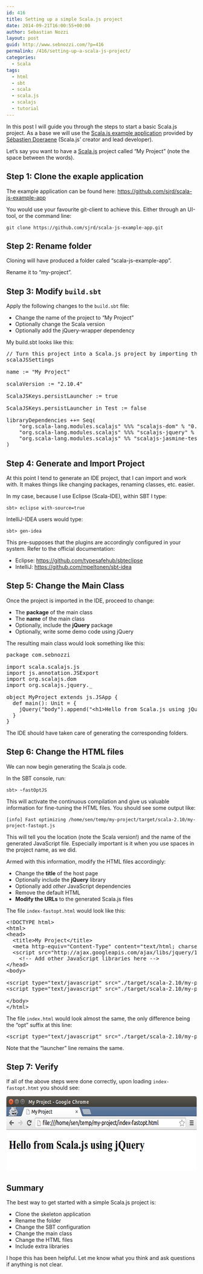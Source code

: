 ```yaml
---
id: 416
title: Setting up a simple Scala.js project
date: 2014-09-21T16:00:55+00:00
author: Sebastian Nozzi
layout: post
guid: http://www.sebnozzi.com/?p=416
permalink: /416/setting-up-a-scala-js-project/
categories:
  - Scala
tags:
  - html
  - sbt
  - scala
  - scala.js
  - scalajs
  - tutorial
---
```

In this post I will guide you through the steps to start a basic Scala.js project. As a base we will use the [Scala.js example application](https://github.com/sjrd/scala-js-example-app) provided by [Sébastien Doeraene](https://twitter.com/sjrdoeraene) (Scala.js&#8217; creator and lead developer).

Let&#8217;s say you want to have a [Scala.js](http://www.scala-js.org/) project called &#8220;My Project&#8221; (note the space between the words).

## Step 1: Clone the exaple application

The example application can be found here: <https://github.com/sjrd/scala-js-example-app>

You would use your favourite git-client to achieve this. Either through an UI-tool, or the command line:

    git clone https://github.com/sjrd/scala-js-example-app.git
    

## Step 2: Rename folder

Cloning will have produced a folder caled &#8220;scala-js-example-app&#8221;.

Rename it to &#8220;my-project&#8221;.

## Step 3: Modify `build.sbt`

Apply the following changes to the `build.sbt` file:

  * Change the name of the project to &#8220;My Project&#8221;
  * Optionally change the Scala version
  * Optionally add the jQuery-wrapper dependency

My build.sbt looks like this:

<pre class="brush: scala; highlight: [1,3,11]; notranslate">// Turn this project into a Scala.js project by importing these settings
scalaJSSettings

name := "My Project"

scalaVersion := "2.10.4"

ScalaJSKeys.persistLauncher := true

ScalaJSKeys.persistLauncher in Test := false

libraryDependencies ++= Seq(
    "org.scala-lang.modules.scalajs" %%% "scalajs-dom" % "0.6",
    "org.scala-lang.modules.scalajs" %%% "scalajs-jquery" % "0.6",
    "org.scala-lang.modules.scalajs" %% "scalajs-jasmine-test-framework" % scalaJSVersion % "test"
)
</pre>

## Step 4: Generate and Import Project

At this point I tend to generate an IDE project, that I can import and work with. It makes things like changing packages, renaming classes, etc. easier.

In my case, because I use Eclipse (Scala-IDE), within SBT I type:

    sbt> eclipse with-source=true
    

IntelliJ-IDEA users would type:

    sbt> gen-idea
    

This pre-supposes that the plugins are accordingly configured in your system. Refer to the official documentation:

  * Eclipse: <https://github.com/typesafehub/sbteclipse>
  * IntelliJ: <https://github.com/mpeltonen/sbt-idea>

## Step 5: Change the Main Class

Once the project is imported in the IDE, proceed to change:

  * The **package** of the main class
  * The **name** of the main class
  * Optionally, include the **jQuery** package
  * Optionally, write some demo code using jQuery

The resulting main class would look something like this:

<pre class="brush: scala; highlight: [1,6,8,10]; notranslate">package com.sebnozzi

import scala.scalajs.js
import js.annotation.JSExport
import org.scalajs.dom
import org.scalajs.jquery._

object MyProject extends js.JSApp {
  def main(): Unit = {
    jQuery("body").append("&lt;h1&gt;Hello from Scala.js using jQuery&lt;/h1&gt;")
  }
}
</pre>

The IDE should have taken care of generating the corresponding folders.

## Step 6: Change the HTML files

We can now begin generating the Scala.js code.

In the SBT console, run:

    sbt> ~fastOptJS
    

This will activate the continuous compilation and give us valuable information for fine-tuning the HTML files. You should see some output like:

    [info] Fast optimizing /home/sen/temp/my-project/target/scala-2.10/my-project-fastopt.js
    

This will tell you the location (note the Scala version!) and the name of the generated JavaScript file. Especially important is it when you use spaces in the project name, as we did.

Armed with this information, modify the HTML files accordingly:

  * Change the **title** of the host page
  * Optionally include the **jQuery** library
  * Optionally add _other_ JavaScript dependencies
  * Remove the default HTML
  * **Modify the URLs** to the generated Scala.js files

The file `index-fastopt.html` would look like this:

<pre class="brush: html; highlight: [4,6,11,12]; notranslate">&lt;!DOCTYPE html&gt;
&lt;html&gt;
&lt;head&gt;
  &lt;title&gt;My Project&lt;/title&gt;
  &lt;meta http-equiv="Content-Type" content="text/html; charset=UTF-8"/&gt;
  &lt;script src="http://ajax.googleapis.com/ajax/libs/jquery/1.11.1/jquery.min.js"&gt;&lt;/script&gt;
    &lt;!-- Add other JavaScript libraries here --&gt;
&lt;/head&gt;
&lt;body&gt;

&lt;script type="text/javascript" src="./target/scala-2.10/my-project-fastopt.js"&gt;&lt;/script&gt;
&lt;script type="text/javascript" src="./target/scala-2.10/my-project-launcher.js"&gt;&lt;/script&gt;

&lt;/body&gt;
&lt;/html&gt;
</pre>

The file `index.html` would look almost the same, the only difference being the &#8220;opt&#8221; suffix at this line:

<pre class="brush: html; notranslate">&lt;script type="text/javascript" src="./target/scala-2.10/my-project-opt.js"&gt;&lt;/script&gt;
</pre>

Note that the &#8220;launcher&#8221; line remains the same.

## Step 7: Verify

If all of the above steps were done correctly, upon loading `index-fastopt.htmt` you should see:

[<img src="/assets/2014/09/hello-scalajs-jquery.png" alt="Hello Scala.js with jQuery" width="628" height="197" class="alignleft size-full wp-image-423" />](http://www.sebnozzi.com/wp-content/uploads/2014/09/hello-scalajs-jquery.png)

## Summary

The best way to get started with a simple Scala.js project is:

  * Clone the skeleton application
  * Rename the folder
  * Change the SBT configuration
  * Change the main class
  * Change the HTML files
  * Include extra libraries

I hope this has been helpful. Let me know what you think and ask questions if anything is not clear.